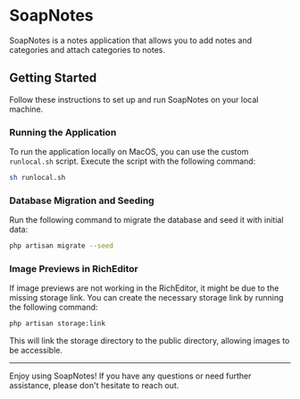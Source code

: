 # SoapNotes

SoapNotes is a notes application that allows you to add notes and categories and attach categories to notes.

## Getting Started

Follow these instructions to set up and run SoapNotes on your local machine.

### Running the Application

To run the application locally on MacOS, you can use the custom `runlocal.sh` script. Execute the script with the following command:

```bash
sh runlocal.sh
```

### Database Migration and Seeding

Run the following command to migrate the database and seed it with initial data:

   ```bash
   php artisan migrate --seed
   ```

### Image Previews in RichEditor

If image previews are not working in the RichEditor, it might be due to the missing storage link. You can create the necessary storage link by running the following command:

```bash
php artisan storage:link
```

This will link the storage directory to the public directory, allowing images to be accessible.

---

Enjoy using SoapNotes! If you have any questions or need further assistance, please don't hesitate to reach out.
